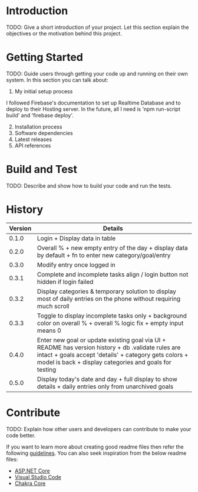 # Introduction 
TODO: Give a short introduction of your project. Let this section explain the objectives or the motivation behind this project. 

# Getting Started
TODO: Guide users through getting your code up and running on their own system. In this section you can talk about:

1.  My initial setup process

I followed Firebase's documentation to set up Realtime Database and to deploy to their Hosting server. In the future, 
all I need is 'npm run-script build' and 'firebase deploy'.

2.  Installation process
3.	Software dependencies
4.	Latest releases
5.	API references

# Build and Test
TODO: Describe and show how to build your code and run the tests. 

# History
Version | Details
--- | ---
0.1.0 | Login + Display data in table
0.2.0 | Overall % + new empty entry of the day + display data by default + fn to enter new category/goal/entry
0.3.0 | Modify entry once logged in
0.3.1 | Complete and incomplete tasks align / login button not hidden if login failed
0.3.2 | Display categories & temporary solution to display most of daily entries on the phone without requiring much scroll
0.3.3 | Toggle to display incomplete tasks only + background color on overall % + overall % logic fix + empty input means 0 
0.4.0 | Enter new goal or update existing goal via UI + README has version history + db .validate rules are intact + goals accept 'details' + category gets colors + model is back + display categories and goals for testing
0.5.0 | Display today's date and day + full display to show details + daily entries only from unarchived goals

# Contribute
TODO: Explain how other users and developers can contribute to make your code better. 

If you want to learn more about creating good readme files then refer the following [guidelines](https://docs.microsoft.com/en-us/azure/devops/repos/git/create-a-readme?view=azure-devops). You can also seek inspiration from the below readme files:
- [ASP.NET Core](https://github.com/aspnet/Home)
- [Visual Studio Code](https://github.com/Microsoft/vscode)
- [Chakra Core](https://github.com/Microsoft/ChakraCore)
